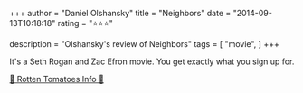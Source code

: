 +++
author = "Daniel Olshansky"
title = "Neighbors"
date = "2014-09-13T10:18:18"
rating = "⭐⭐⭐"

description = "Olshansky's review of Neighbors"
tags = [
    "movie",
]
+++


It's a Seth Rogan and Zac Efron movie. You get exactly what you sign up for.

[🍅 Rotten Tomatoes Info 🍅](https://www.rottentomatoes.com//m/neighbors_2014)